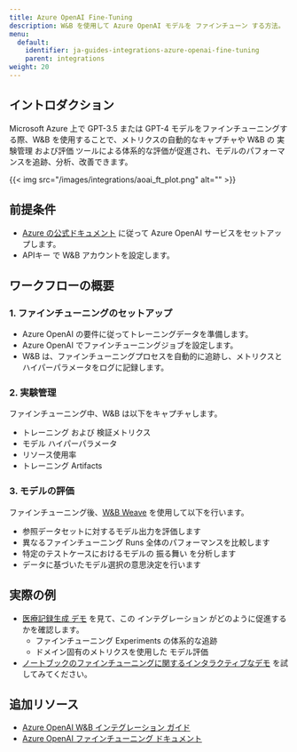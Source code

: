```yaml
---
title: Azure OpenAI Fine-Tuning
description: W&B を使用して Azure OpenAI モデルを ファインチューン する方法。
menu:
  default:
    identifier: ja-guides-integrations-azure-openai-fine-tuning
    parent: integrations
weight: 20
---
```


## イントロダクション
Microsoft Azure 上で GPT-3.5 または GPT-4 モデルをファインチューニングする際、W&B を使用することで、メトリクスの自動的なキャプチャや W&B の 実験管理 および評価 ツールによる体系的な評価が促進され、モデルのパフォーマンスを追跡、分析、改善できます。

{{< img src="/images/integrations/aoai_ft_plot.png" alt="" >}}

## 前提条件
- [Azure の公式ドキュメント](https://wandb.me/aoai-wb-int) に従って Azure OpenAI サービスをセットアップします。
- APIキー で W&B アカウントを設定します。

## ワークフローの概要

### 1. ファインチューニングのセットアップ
- Azure OpenAI の要件に従ってトレーニングデータを準備します。
- Azure OpenAI でファインチューニングジョブを設定します。
- W&B は、ファインチューニングプロセスを自動的に追跡し、メトリクスとハイパーパラメータをログに記録します。

### 2. 実験管理
ファインチューニング中、W&B は以下をキャプチャします。
- トレーニング および 検証メトリクス
- モデル ハイパーパラメータ
- リソース使用率
- トレーニング Artifacts

### 3. モデルの評価
ファインチューニング後、[W&B Weave](https://weave-docs.wandb.ai) を使用して以下を行います。
- 参照データセットに対するモデル出力を評価します
- 異なるファインチューニング Runs 全体のパフォーマンスを比較します
- 特定のテストケースにおけるモデルの 振る舞い を分析します
- データに基づいたモデル選択の意思決定を行います

## 実際の例
* [医療記録生成 デモ](https://wandb.me/aoai-ft-colab) を見て、この インテグレーション がどのように促進するかを確認します。
  - ファインチューニング Experiments の体系的な追跡
  - ドメイン固有のメトリクスを使用した モデル評価
* [ノートブックのファインチューニングに関するインタラクティブなデモ](https://colab.research.google.com/github/wandb/examples/blob/master/colabs/azure/azure_gpt_medical_notes.ipynb) を試してみてください。

## 追加リソース
- [Azure OpenAI W&B インテグレーション ガイド](https://wandb.me/aoai-wb-int)
- [Azure OpenAI ファインチューニング ドキュメント](https://learn.microsoft.com/en-us/azure/ai-services/openai/how-to/fine-tuning?tabs=turbo%2Cpython&pivots=programming-language-python)
